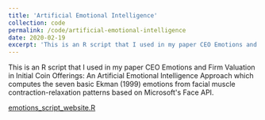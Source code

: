 ```yaml
---
title: 'Artificial Emotional Intelligence'
collection: code
permalink: /code/artificial-emotional-intelligence
date: 2020-02-19
excerpt: 'This is an R script that I used in my paper CEO Emotions and Firm Valuation in Initial Coin Offerings: An Artificial Emotional Intelligence Approach which computes the seven basic Ekman (1999) emotions from facial muscle contraction-relaxation patterns based on Microsoft's Face API.'
---
```


This is an R script that I used in my paper CEO Emotions and Firm Valuation in Initial Coin Offerings: An Artificial Emotional Intelligence Approach which computes the seven basic Ekman (1999) emotions from facial muscle contraction-relaxation patterns based on Microsoft's Face API.


[emotions_script_website.R](/files/emotions_script_website.R)
